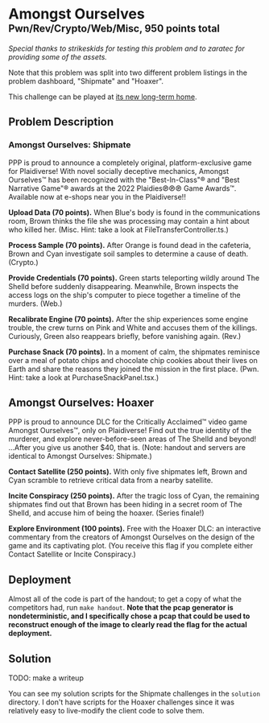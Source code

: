 # Amongst Ourselves&emsp;<sub><sup>Pwn/Rev/Crypto/Web/Misc, 950 points total</sup></sub>

_Special thanks to strikeskids for testing this problem and to zaratec for providing some of the assets._

Note that this problem was split into two different problem listings in the problem dashboard, "Shipmate" and "Hoaxer".

This challenge can be played at [its new long-term home](http://amongst.pichu.blue/).

## Problem Description

### Amongst Ourselves: Shipmate

PPP is proud to announce a completely original, platform-exclusive game for Plaidiverse! With novel socially deceptive mechanics, Amongst Ourselves™ has been recognized with the "Best-In-Class"® and "Best Narrative Game"® awards at the 2022 Plaidies℗℗℗ Game Awards™. Available now at e-shops near you in the Plaidiverse!!

**Upload Data (70 points).** When Blue's body is found in the communications room, Brown thinks the file she was processing may contain a hint about who killed her. (Misc. Hint: take a look at FileTransferController.ts.)

**Process Sample (70 points).** After Orange is found dead in the cafeteria, Brown and Cyan investigate soil samples to determine a cause of death. (Crypto.)

**Provide Credentials (70 points).** Green starts teleporting wildly around The Shelld before suddenly disappearing. Meanwhile, Brown inspects the access logs on the ship's computer to piece together a timeline of the murders. (Web.)

**Recalibrate Engine (70 points).** After the ship experiences some engine trouble, the crew turns on Pink and White and accuses them of the killings. Curiously, Green also reappears briefly, before vanishing again. (Rev.)

**Purchase Snack (70 points).** In a moment of calm, the shipmates reminisce over a meal of potato chips and chocolate chip cookies about their lives on Earth and share the reasons they joined the mission in the first place. (Pwn. Hint: take a look at PurchaseSnackPanel.tsx.)

## Amongst Ourselves: Hoaxer

PPP is proud to announce DLC for the Critically Acclaimed™ video game Amongst Ourselves™, only on Plaidiverse! Find out the true identity of the murderer, and explore never-before-seen areas of The Shelld and beyond! ...After you give us another $40, that is. (Note: handout and servers are identical to Amongst Ourselves: Shipmate.)

**Contact Satellite (250 points).** With only five shipmates left, Brown and Cyan scramble to retrieve critical data from a nearby satellite.

**Incite Conspiracy (250 points).** After the tragic loss of Cyan, the remaining shipmates find out that Brown has been hiding in a secret room of The Shelld, and accuse him of being the hoaxer. (Series finale!)

**Explore Environment (100 points).** Free with the Hoaxer DLC: an interactive commentary from the creators of Amongst Ourselves on the design of the game and its captivating plot. (You receive this flag if you complete either Contact Satellite or Incite Conspiracy.)

## Deployment

Almost all of the code is part of the handout; to get a copy of what the competitors had, run `make handout`.  **Note that the pcap generator is nondeterministic, and I specifically chose a pcap that could be used to reconstruct enough of the image to clearly read the flag for the actual deployment.**

## Solution

TODO: make a writeup

You can see my solution scripts for the Shipmate challenges in the `solution` directory.  I don't have scripts for the Hoaxer challenges since it was relatively easy to live-modify the client code to solve them.
